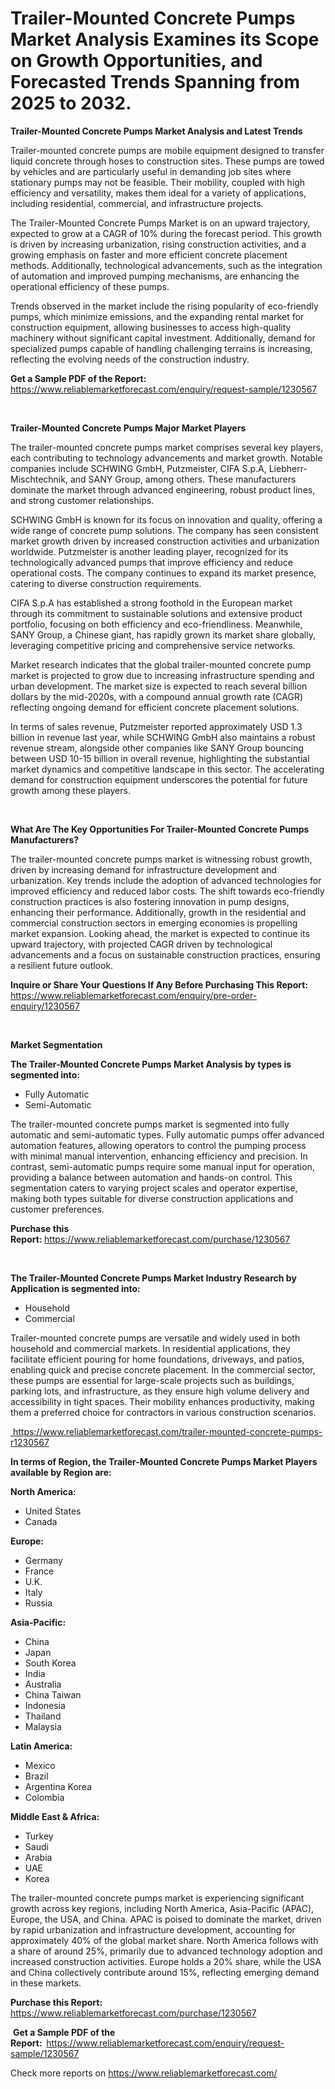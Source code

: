 <p><h1>Trailer-Mounted Concrete Pumps Market Analysis Examines its Scope on Growth Opportunities, and Forecasted Trends Spanning from 2025 to 2032.</h1></p><p><strong>Trailer-Mounted Concrete Pumps Market Analysis and Latest Trends</strong></p>
<p><p>Trailer-mounted concrete pumps are mobile equipment designed to transfer liquid concrete through hoses to construction sites. These pumps are towed by vehicles and are particularly useful in demanding job sites where stationary pumps may not be feasible. Their mobility, coupled with high efficiency and versatility, makes them ideal for a variety of applications, including residential, commercial, and infrastructure projects.</p><p>The Trailer-Mounted Concrete Pumps Market is on an upward trajectory, expected to grow at a CAGR of 10% during the forecast period. This growth is driven by increasing urbanization, rising construction activities, and a growing emphasis on faster and more efficient concrete placement methods. Additionally, technological advancements, such as the integration of automation and improved pumping mechanisms, are enhancing the operational efficiency of these pumps. </p><p>Trends observed in the market include the rising popularity of eco-friendly pumps, which minimize emissions, and the expanding rental market for construction equipment, allowing businesses to access high-quality machinery without significant capital investment. Additionally, demand for specialized pumps capable of handling challenging terrains is increasing, reflecting the evolving needs of the construction industry.</p></p>
<p><strong>Get a Sample PDF of the Report:&nbsp;</strong> <a href="https://www.reliablemarketforecast.com/enquiry/request-sample/1230567?utm_campaign=2949&utm_medium=2&utm_source=Github&utm_content=ia&utm_term=26032025&utm_id=trailer-mounted-concrete-pumps">https://www.reliablemarketforecast.com/enquiry/request-sample/1230567</a></p>
<p>&nbsp;</p>
<p><strong>Trailer-Mounted Concrete Pumps Major Market Players</strong></p>
<p><p>The trailer-mounted concrete pumps market comprises several key players, each contributing to technology advancements and market growth. Notable companies include SCHWING GmbH, Putzmeister, CIFA S.p.A, Liebherr-Mischtechnik, and SANY Group, among others. These manufacturers dominate the market through advanced engineering, robust product lines, and strong customer relationships.</p><p>SCHWING GmbH is known for its focus on innovation and quality, offering a wide range of concrete pump solutions. The company has seen consistent market growth driven by increased construction activities and urbanization worldwide. Putzmeister is another leading player, recognized for its technologically advanced pumps that improve efficiency and reduce operational costs. The company continues to expand its market presence, catering to diverse construction requirements.</p><p>CIFA S.p.A has established a strong foothold in the European market through its commitment to sustainable solutions and extensive product portfolio, focusing on both efficiency and eco-friendliness. Meanwhile, SANY Group, a Chinese giant, has rapidly grown its market share globally, leveraging competitive pricing and comprehensive service networks.</p><p>Market research indicates that the global trailer-mounted concrete pump market is projected to grow due to increasing infrastructure spending and urban development. The market size is expected to reach several billion dollars by the mid-2020s, with a compound annual growth rate (CAGR) reflecting ongoing demand for efficient concrete placement solutions.</p><p>In terms of sales revenue, Putzmeister reported approximately USD 1.3 billion in revenue last year, while SCHWING GmbH also maintains a robust revenue stream, alongside other companies like SANY Group bouncing between USD 10-15 billion in overall revenue, highlighting the substantial market dynamics and competitive landscape in this sector. The accelerating demand for construction equipment underscores the potential for future growth among these players.</p></p>
<p>&nbsp;</p>
<p><strong>What Are The Key Opportunities For Trailer-Mounted Concrete Pumps Manufacturers?</strong></p>
<p><p>The trailer-mounted concrete pumps market is witnessing robust growth, driven by increasing demand for infrastructure development and urbanization. Key trends include the adoption of advanced technologies for improved efficiency and reduced labor costs. The shift towards eco-friendly construction practices is also fostering innovation in pump designs, enhancing their performance. Additionally, growth in the residential and commercial construction sectors in emerging economies is propelling market expansion. Looking ahead, the market is expected to continue its upward trajectory, with projected CAGR driven by technological advancements and a focus on sustainable construction practices, ensuring a resilient future outlook.</p></p>
<p><strong>Inquire or Share Your Questions If Any Before Purchasing This Report:</strong> <a href="https://www.reliablemarketforecast.com/enquiry/pre-order-enquiry/1230567?utm_campaign=2949&utm_medium=2&utm_source=Github&utm_content=ia&utm_term=26032025&utm_id=trailer-mounted-concrete-pumps">https://www.reliablemarketforecast.com/enquiry/pre-order-enquiry/1230567</a></p>
<p>&nbsp;</p>
<p><strong>Market Segmentation</strong></p>
<p><strong>The Trailer-Mounted Concrete Pumps Market Analysis by types is segmented into:</strong></p>
<p><ul><li>Fully Automatic</li><li>Semi-Automatic</li></ul></p>
<p><p>The trailer-mounted concrete pumps market is segmented into fully automatic and semi-automatic types. Fully automatic pumps offer advanced automation features, allowing operators to control the pumping process with minimal manual intervention, enhancing efficiency and precision. In contrast, semi-automatic pumps require some manual input for operation, providing a balance between automation and hands-on control. This segmentation caters to varying project scales and operator expertise, making both types suitable for diverse construction applications and customer preferences.</p></p>
<p><strong>Purchase this Report:&nbsp;</strong><a href="https://www.reliablemarketforecast.com/purchase/1230567?utm_campaign=2949&utm_medium=2&utm_source=Github&utm_content=ia&utm_term=26032025&utm_id=trailer-mounted-concrete-pumps">https://www.reliablemarketforecast.com/purchase/1230567</a></p>
<p>&nbsp;</p>
<p><strong>The Trailer-Mounted Concrete Pumps Market Industry Research by Application is segmented into:</strong></p>
<p><ul><li>Household</li><li>Commercial</li></ul></p>
<p><p>Trailer-mounted concrete pumps are versatile and widely used in both household and commercial markets. In residential applications, they facilitate efficient pouring for home foundations, driveways, and patios, enabling quick and precise concrete placement. In the commercial sector, these pumps are essential for large-scale projects such as buildings, parking lots, and infrastructure, as they ensure high volume delivery and accessibility in tight spaces. Their mobility enhances productivity, making them a preferred choice for contractors in various construction scenarios.</p></p>
<p><a href="https://www.reliablemarketforecast.com/trailer-mounted-concrete-pumps-r1230567?utm_campaign=2949&utm_medium=2&utm_source=Github&utm_content=ia&utm_term=26032025&utm_id=trailer-mounted-concrete-pumps">&nbsp;https://www.reliablemarketforecast.com/trailer-mounted-concrete-pumps-r1230567</a></p>
<p><strong>In terms of Region, the Trailer-Mounted Concrete Pumps Market Players available by Region are:</strong></p>
<p>
    <p> <strong> North America: </strong>
        <ul>
            <li>United States</li>
            <li>Canada</li>
        </ul>
        </p> 
    <p> <strong> Europe: </strong>
        <ul>
            <li>Germany</li>
            <li>France</li>
            <li>U.K.</li>
            <li>Italy</li>
            <li>Russia</li>
        </ul>
        </p> 
    <p> <strong> Asia-Pacific: </strong>
        <ul>
            <li>China</li>
            <li>Japan</li>
            <li>South Korea</li>
            <li>India</li>
            <li>Australia</li>
            <li>China Taiwan</li>
            <li>Indonesia</li>
            <li>Thailand</li>
            <li>Malaysia</li>
        </ul>
        </p> 
    <p> <strong> Latin America: </strong>
        <ul>
            <li>Mexico</li>
            <li>Brazil</li>
            <li>Argentina Korea</li>
            <li>Colombia</li>
        </ul>
        </p> 
    <p> <strong> Middle East & Africa: </strong>
        <ul>
            <li>Turkey</li>
            <li>Saudi</li>
            <li>Arabia</li>
            <li>UAE</li>
            <li>Korea</li>
        </ul>
    </p>
    </p>
<p><p>The trailer-mounted concrete pumps market is experiencing significant growth across key regions, including North America, Asia-Pacific (APAC), Europe, the USA, and China. APAC is poised to dominate the market, driven by rapid urbanization and infrastructure development, accounting for approximately 40% of the global market share. North America follows with a share of around 25%, primarily due to advanced technology adoption and increased construction activities. Europe holds a 20% share, while the USA and China collectively contribute around 15%, reflecting emerging demand in these markets.</p></p>
<p><strong>Purchase this Report: </strong><a href="https://www.reliablemarketforecast.com/purchase/1230567?utm_campaign=2949&utm_medium=2&utm_source=Github&utm_content=ia&utm_term=26032025&utm_id=trailer-mounted-concrete-pumps">https://www.reliablemarketforecast.com/purchase/1230567</a></p>
<p>&nbsp;<strong>Get a Sample PDF of the Report:&nbsp;&nbsp;</strong><a href="https://www.reliablemarketforecast.com/enquiry/request-sample/1230567?utm_campaign=2949&utm_medium=2&utm_source=Github&utm_content=ia&utm_term=26032025&utm_id=trailer-mounted-concrete-pumps">https://www.reliablemarketforecast.com/enquiry/request-sample/1230567</a></p>
<p><strong></strong></p>
<p>Check more reports on <a href="https://www.reliablemarketforecast.com/?utm_campaign=2949&utm_medium=2&utm_source=Github&utm_content=ia&utm_term=26032025&utm_id=trailer-mounted-concrete-pumps">https://www.reliablemarketforecast.com/</a></p>